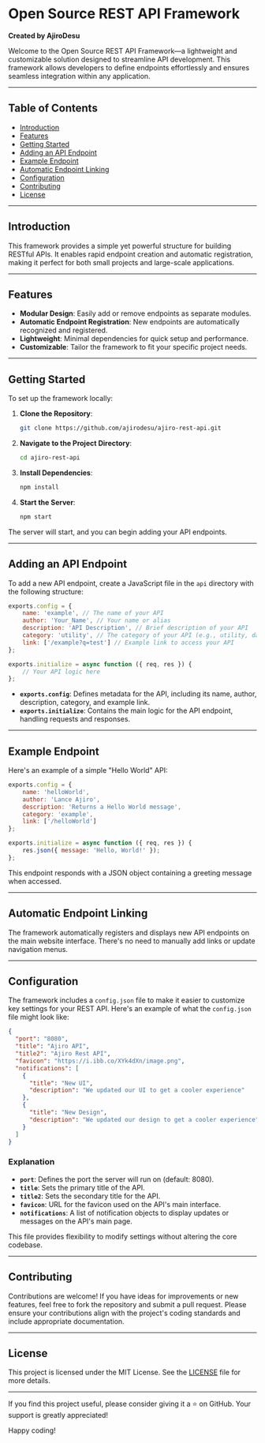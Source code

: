 # Open Source REST API Framework  

**Created by AjiroDesu**  

Welcome to the Open Source REST API Framework—a lightweight and customizable solution designed to streamline API development. This framework allows developers to define endpoints effortlessly and ensures seamless integration within any application.  

---

## Table of Contents  

- [Introduction](#introduction)  
- [Features](#features)  
- [Getting Started](#getting-started)  
- [Adding an API Endpoint](#adding-an-api-endpoint)  
- [Example Endpoint](#example-endpoint)  
- [Automatic Endpoint Linking](#automatic-endpoint-linking)  
- [Configuration](#configuration)  
- [Contributing](#contributing)  
- [License](#license)  

---

## Introduction  

This framework provides a simple yet powerful structure for building RESTful APIs. It enables rapid endpoint creation and automatic registration, making it perfect for both small projects and large-scale applications.  

---

## Features  

- **Modular Design**: Easily add or remove endpoints as separate modules.  
- **Automatic Endpoint Registration**: New endpoints are automatically recognized and registered.  
- **Lightweight**: Minimal dependencies for quick setup and performance.  
- **Customizable**: Tailor the framework to fit your specific project needs.  

---

## Getting Started  

To set up the framework locally:  

1. **Clone the Repository**:  
   ```bash  
   git clone https://github.com/ajirodesu/ajiro-rest-api.git  
   ```  

2. **Navigate to the Project Directory**:  
   ```bash  
   cd ajiro-rest-api  
   ```  

3. **Install Dependencies**:  
   ```bash  
   npm install  
   ```  

4. **Start the Server**:  
   ```bash  
   npm start  
   ```  

The server will start, and you can begin adding your API endpoints.  

---

## Adding an API Endpoint  

To add a new API endpoint, create a JavaScript file in the `api` directory with the following structure:  

```javascript  
exports.config = {  
    name: 'example', // The name of your API  
    author: 'Your_Name', // Your name or alias  
    description: 'API Description', // Brief description of your API  
    category: 'utility', // The category of your API (e.g., utility, data, etc.)  
    link: ['/example?q=test'] // Example link to access your API  
};  

exports.initialize = async function ({ req, res }) {  
    // Your API logic here  
};  
```  

- **`exports.config`**: Defines metadata for the API, including its name, author, description, category, and example link.  
- **`exports.initialize`**: Contains the main logic for the API endpoint, handling requests and responses.  

---

## Example Endpoint  

Here's an example of a simple "Hello World" API:  

```javascript  
exports.config = {  
    name: 'helloWorld',  
    author: 'Lance Ajiro',  
    description: 'Returns a Hello World message',  
    category: 'example',  
    link: ['/helloWorld']  
};  

exports.initialize = async function ({ req, res }) {  
    res.json({ message: 'Hello, World!' });  
};  
```  

This endpoint responds with a JSON object containing a greeting message when accessed.  

---

## Automatic Endpoint Linking  

The framework automatically registers and displays new API endpoints on the main website interface. There's no need to manually add links or update navigation menus.  

---

## Configuration  

The framework includes a `config.json` file to make it easier to customize key settings for your REST API. Here's an example of what the `config.json` file might look like:  

```json  
{  
  "port": "8080",  
  "title": "Ajiro API",  
  "title2": "Ajiro Rest API",  
  "favicon": "https://i.ibb.co/XYk4dXn/image.png",  
  "notifications": [  
    {  
      "title": "New UI",  
      "description": "We updated our UI to get a cooler experience"  
    },  
    {  
      "title": "New Design",  
      "description": "We updated our design to get a cooler experience"  
    }  
  ]  
}  
```  

### Explanation  

- **`port`**: Defines the port the server will run on (default: 8080).  
- **`title`**: Sets the primary title of the API.  
- **`title2`**: Sets the secondary title for the API.  
- **`favicon`**: URL for the favicon used on the API's main interface.  
- **`notifications`**: A list of notification objects to display updates or messages on the API's main page.  

This file provides flexibility to modify settings without altering the core codebase.  

---

## Contributing  

Contributions are welcome! If you have ideas for improvements or new features, feel free to fork the repository and submit a pull request. Please ensure your contributions align with the project's coding standards and include appropriate documentation.  

---

## License  

This project is licensed under the MIT License. See the [LICENSE](LICENSE) file for more details.  

---

If you find this project useful, please consider giving it a ⭐ on GitHub. Your support is greatly appreciated!  

Happy coding!  